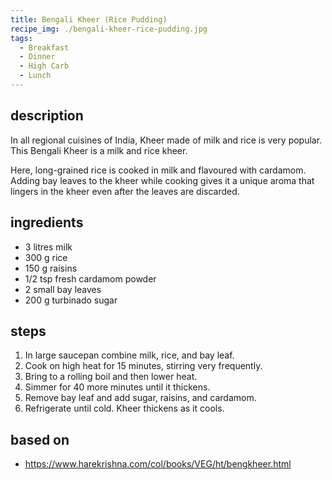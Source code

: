 ```yaml
---
title: Bengali Kheer (Rice Pudding)
recipe_img: ./bengali-kheer-rice-pudding.jpg
tags:
  - Breakfast
  - Dinner
  - High Carb
  - Lunch
---
```


## description

In all regional cuisines of India, Kheer made of milk and rice is very popular. This Bengali Kheer is a milk and rice kheer.

Here, long-grained rice is cooked in milk and flavoured with cardamom. Adding bay leaves to the kheer while cooking gives it a unique aroma that lingers in the kheer even after the leaves are discarded.

## ingredients

- 3 litres milk
- 300 g rice
- 150 g raisins
- 1/2 tsp fresh cardamom powder
- 2 small bay leaves
- 200 g turbinado sugar

## steps

1. In large saucepan combine milk, rice, and bay leaf.
2. Cook on high heat for 15 minutes, stirring very frequently.
3. Bring to a rolling boil and then lower heat.
4. Simmer for 40 more minutes until it thickens.
5. Remove bay leaf and add sugar, raisins, and cardamom.
6. Refrigerate until cold. Kheer thickens as it cools.

## based on

- https://www.harekrishna.com/col/books/VEG/ht/bengkheer.html
